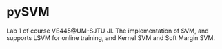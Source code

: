 # pySVM
Lab 1 of course VE445@UM-SJTU JI. The implementation of SVM, and supports LSVM for online training, and Kernel SVM and Soft Margin SVM.

